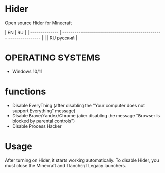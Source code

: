 # Hider
Open source Hider for Minecraft

| EN |                         RU |
| -------------- | -------------------------------------------------- ---------------- |
|                | RU [русский](https://github.com/Semleks/Hider/blob/main/README.md) |

# OPERATING SYSTEMS
- Windows 10/11
# functions
- Disable EveryThing (after disabling the "Your computer does not support Everything" message)
- Disable Brave/Yandex/Chrome (after disabling the message "Browser is blocked by parental controls")
- Disable Process Hacker
# Usage
After turning on Hider, it starts working automatically.
To disable Hider, you must close the Minecraft and Tlancher/TLegacy launchers.
